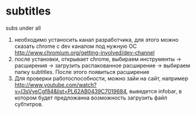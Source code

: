 subtitles
=========

subs under all
1. необходимо устаносить канал разработчика, для этого можно сказать chrome с dev каналом под нужную ОС
    http://www.chromium.org/getting-involved/dev-channel
2. после установки, открывает chrome, выбираем инструменты -> расширения -> загрузить распакованное расширение 
    -> выбираем папку subtitles. После этого появиться расширение 
3. Для проверки работоспособности, можно зайи на сайт, например http://www.youtube.com/watch?v=I3sVyeCgf84&list=PL62AB0439C7019684, выведется infobar, в котором будет предложанна возможность загрузить файл субтитров. 


